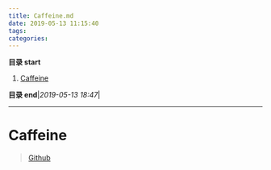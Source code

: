 ```yaml
---
title: Caffeine.md
date: 2019-05-13 11:15:40
tags: 
categories: 
---
```


**目录 start**
 
1. [Caffeine](#caffeine)

**目录 end**|_2019-05-13 18:47_|
****************************************
# Caffeine
> [Github](https://github.com/ben-manes/caffeine)  
